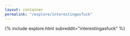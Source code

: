 ```yaml
---
layout: container
permalink: "/explore/interestingasfuck"
---
```


<link rel="stylesheet" type="text/css" href="/static/css/explore.css">
{% include explore.html subreddit="interestingasfuck" %}
